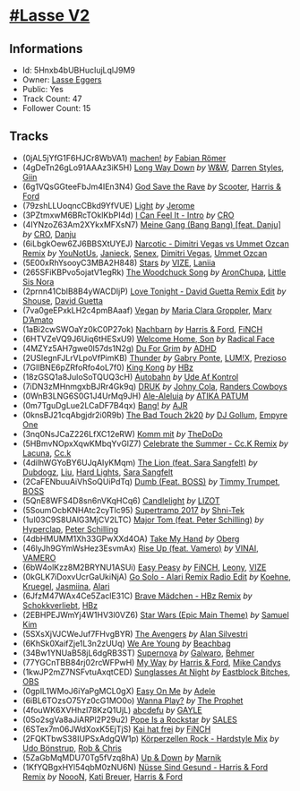 # [#Lasse V2](https://open.spotify.com/playlist/5Hnxb4bUBHucIujLqlJ9M9)
## Informations
<!-- META_BEGIN -->
- Id: 5Hnxb4bUBHucIujLqlJ9M9
- Owner: [Lasse Eggers](https://open.spotify.com/user/eggii55)
- Public: Yes
- Track Count: 47
- Follower Count: 15
<!-- META_END -->


## Tracks
<!-- TRACK_LIST_BEGIN -->
- (0jAL5jYfG1F6HJCr8WbVA1) [machen!](https://open.spotify.com/track/0jAL5jYfG1F6HJCr8WbVA1) *by* [Fabian Römer](https://open.spotify.com/artist/1AzY6fJYpYIOxfckbx2iRn)
- (4gDeTn26gLo91AAAz3iK5H) [Long Way Down](https://open.spotify.com/track/4gDeTn26gLo91AAAz3iK5H) *by* [W&W](https://open.spotify.com/artist/2rTo8KIkBTFjQS7VvaKYQ4), [Darren Styles](https://open.spotify.com/artist/2gZzTzeACSwFqkMroVxmnm), [Giin](https://open.spotify.com/artist/0sESxrO3UuQaknGbiuJ7tB)
- (6g1VQsGGteeFbJm4IEn3N4) [God Save the Rave](https://open.spotify.com/track/6g1VQsGGteeFbJm4IEn3N4) *by* [Scooter](https://open.spotify.com/artist/0HlxL5hisLf59ETEPM3cUA), [Harris & Ford](https://open.spotify.com/artist/4FDj6mh458K7m9Txwyj2rt)
- (79zshLLUoqncCBkd9YfVUE) [Light](https://open.spotify.com/track/79zshLLUoqncCBkd9YfVUE) *by* [Jerome](https://open.spotify.com/artist/4xcDVatLFh6qlcm41er3LV)
- (3PZtmxwM6BRcTOklKbPI4d) [I Can Feel It - Intro](https://open.spotify.com/track/3PZtmxwM6BRcTOklKbPI4d) *by* [CRO](https://open.spotify.com/artist/3utZ2yeQk0Z3BCOBWP7Vlu)
- (4IYNzoZ63Am2XYkxMFXsN7) [Meine Gang (Bang Bang) [feat. Danju]](https://open.spotify.com/track/4IYNzoZ63Am2XYkxMFXsN7) *by* [CRO](https://open.spotify.com/artist/3utZ2yeQk0Z3BCOBWP7Vlu), [Danju](https://open.spotify.com/artist/383SVV0agxDRv1X2dKHsUb)
- (6iLbgkOew6ZJ6BBSXtUYEJ) [Narcotic - Dimitri Vegas vs Ummet Ozcan Remix](https://open.spotify.com/track/6iLbgkOew6ZJ6BBSXtUYEJ) *by* [YouNotUs](https://open.spotify.com/artist/67ghKnycRX6VM1xfqJSMlH), [Janieck](https://open.spotify.com/artist/1bZDq4po4dMIpN74Zendm0), [Senex](https://open.spotify.com/artist/2n0Qz7ZvKS6kwjPuj9sW4H), [Dimitri Vegas](https://open.spotify.com/artist/2HkAI0YrEcgoR8QdaURqhO), [Ummet Ozcan](https://open.spotify.com/artist/7e1BNCygl2Gf7CX8LrByPv)
- (5E00xRhYsooyC3MBA2H848) [Stars](https://open.spotify.com/track/5E00xRhYsooyC3MBA2H848) *by* [VIZE](https://open.spotify.com/artist/09agIJMxCD2k87ys9Al0f0), [Laniia](https://open.spotify.com/artist/3Q1GZN8Q2eH1o9e7umyjL2)
- (265SFiKBPvo5ojatV1egRk) [The Woodchuck Song](https://open.spotify.com/track/265SFiKBPvo5ojatV1egRk) *by* [AronChupa](https://open.spotify.com/artist/5vCOdeiQt9LyzdI87kt5Sh), [Little Sis Nora](https://open.spotify.com/artist/1KYt3TMGpa1LtVi0m2A0F9)
- (2prnn41CblB8B4yWACDljP) [Love Tonight - David Guetta Remix Edit](https://open.spotify.com/track/2prnn41CblB8B4yWACDljP) *by* [Shouse](https://open.spotify.com/artist/2TcGJdSOiOvITBzhvfX8XB), [David Guetta](https://open.spotify.com/artist/1Cs0zKBU1kc0i8ypK3B9ai)
- (7va0geEPxkLH2c4pmBAaaf) [Vegan](https://open.spotify.com/track/7va0geEPxkLH2c4pmBAaaf) *by* [Maria Clara Groppler](https://open.spotify.com/artist/2xlwCXYGtn8X4a88qmzBQj), [Marv D’Amato](https://open.spotify.com/artist/1VdtRnd0KHz1Sd8ksvTpzX)
- (1aBi2cwSWOaYz0kC0P27ok) [Nachbarn](https://open.spotify.com/track/1aBi2cwSWOaYz0kC0P27ok) *by* [Harris & Ford](https://open.spotify.com/artist/4FDj6mh458K7m9Txwyj2rt), [FiNCH](https://open.spotify.com/artist/1ZyqnbV7Brg5LgyS4EZCUD)
- (6HTVZeVQ9J6Uiq6tHESxU9) [Welcome Home, Son](https://open.spotify.com/track/6HTVZeVQ9J6Uiq6tHESxU9) *by* [Radical Face](https://open.spotify.com/artist/5EM6xJN2QNk0cL7EEm9HR9)
- (4MZYz5AH7gwe0l57ds1N2g) [Du For Grim](https://open.spotify.com/track/4MZYz5AH7gwe0l57ds1N2g) *by* [ADHD](https://open.spotify.com/artist/3pVeFlyhwHatDeau2SQyPH)
- (2USlegnFJLrVLpoVfPimKB) [Thunder](https://open.spotify.com/track/2USlegnFJLrVLpoVfPimKB) *by* [Gabry Ponte](https://open.spotify.com/artist/5ENS85nZShljwNgg4wFD7D), [LUM!X](https://open.spotify.com/artist/0TKFPt9w0AAEnhB9bd0pLy), [Prezioso](https://open.spotify.com/artist/3iMzbvXlgNUpoFccD60bvr)
- (7GIlBNE6pZRfoRfo4oL7f0) [King Kong](https://open.spotify.com/track/7GIlBNE6pZRfoRfo4oL7f0) *by* [HBz](https://open.spotify.com/artist/7I2JG3CcPawkeQPE7uypHJ)
- (18zGSQ1a8JuloSoTQUQ3cH) [Autobahn](https://open.spotify.com/track/18zGSQ1a8JuloSoTQUQ3cH) *by* [Ude Af Kontrol](https://open.spotify.com/artist/2ZbyyCS8KLKsuoNlxc76Ev)
- (7iDN3zMHnmgxbBJRr4Gk9q) [DRUK](https://open.spotify.com/track/7iDN3zMHnmgxbBJRr4Gk9q) *by* [Johny Cola](https://open.spotify.com/artist/6zEZeh5dkUYluxDCnhOlyF), [Randers Cowboys](https://open.spotify.com/artist/6fydcYzLmsnVfGZe8Jy5PH)
- (0WnB3LNG6S0G1J4UrMq9JH) [Ale-Aleluia](https://open.spotify.com/track/0WnB3LNG6S0G1J4UrMq9JH) *by* [ATIKA PATUM](https://open.spotify.com/artist/3nqueabqtDj7QhkY3VGnio)
- (0m7TguDgLue2LCaDF7B4qx) [Bang!](https://open.spotify.com/track/0m7TguDgLue2LCaDF7B4qx) *by* [AJR](https://open.spotify.com/artist/6s22t5Y3prQHyaHWUN1R1C)
- (0knsBJ21cqAbgjdr2i0R9b) [The Bad Touch 2k20](https://open.spotify.com/track/0knsBJ21cqAbgjdr2i0R9b) *by* [DJ Gollum](https://open.spotify.com/artist/1wNmJCRRNn8WpJrRSTKKqT), [Empyre One](https://open.spotify.com/artist/7y7UhmnDydiweGCwrHsI22)
- (3nq0NsJCaZ226LfXC12eRW) [Komm mit](https://open.spotify.com/track/3nq0NsJCaZ226LfXC12eRW) *by* [TheDoDo](https://open.spotify.com/artist/1YQg0jqLV5RT98HjMXxzaO)
- (5HBmvNOpxXqwKMbqYvGlZ7) [Celebrate the Summer - Cc.K Remix](https://open.spotify.com/track/5HBmvNOpxXqwKMbqYvGlZ7) *by* [Lacuna](https://open.spotify.com/artist/5adQxgEvy8t46Myb9AWdAT), [Cc.k](https://open.spotify.com/artist/73MsCPSryZ0CyP1Z6zGww6)
- (4dilhWGYoBY6UJqAIyKMqm) [The Lion (feat. Sara Sangfelt)](https://open.spotify.com/track/4dilhWGYoBY6UJqAIyKMqm) *by* [Dubdogz](https://open.spotify.com/artist/4cdyqaBREB68H77QKCrKP1), [Liu](https://open.spotify.com/artist/3DnNQH13SfSOjZDsVEa0ht), [Hard Lights](https://open.spotify.com/artist/3tLvKk2N4IGhT3aZceW2Hy), [Sara Sangfelt](https://open.spotify.com/artist/0j0pG4N3F9hf9dC9gZnOTC)
- (2CaFENbuuAiVhSoQUiPdTq) [Dumb (Feat. BOSS)](https://open.spotify.com/track/2CaFENbuuAiVhSoQUiPdTq) *by* [Timmy Trumpet](https://open.spotify.com/artist/0CbeG1224FS58EUx4tPevZ), [BOSS](https://open.spotify.com/artist/2qXlwHI0XFxS3SC8NiUjI1)
- (5QnE8WFS4D8sn6nVKqHCq6) [Candlelight](https://open.spotify.com/track/5QnE8WFS4D8sn6nVKqHCq6) *by* [LIZOT](https://open.spotify.com/artist/12A83CWwFiyXy90ScLWPIe)
- (5SoumOcbKNHAtc2cyTlc95) [Supertramp 2017](https://open.spotify.com/track/5SoumOcbKNHAtc2cyTlc95) *by* [Shni-Tek](https://open.spotify.com/artist/0m5MqFw0OtrshbWSANJzC6)
- (1uI03C9S8UAlG3MjCV2LTC) [Major Tom (feat. Peter Schilling)](https://open.spotify.com/track/1uI03C9S8UAlG3MjCV2LTC) *by* [Hyperclap](https://open.spotify.com/artist/5yJGa05i1aPqLi8AMZPAtI), [Peter Schilling](https://open.spotify.com/artist/7ip3CWlgPZbQHvgJpmcGSS)
- (4dbHMUMM1Xh33GPwXXd4OA) [Take My Hand](https://open.spotify.com/track/4dbHMUMM1Xh33GPwXXd4OA) *by* [Oberg](https://open.spotify.com/artist/1g9S6C1WRQYwddKiR3Kwcv)
- (46lyJh9GYmWsHez3EsvmAx) [Rise Up (feat. Vamero)](https://open.spotify.com/track/46lyJh9GYmWsHez3EsvmAx) *by* [VINAI](https://open.spotify.com/artist/4mrBetqy378Jf1y6NLszlx), [VAMERO](https://open.spotify.com/artist/74GrV01oFcjJdLHCF9MWhr)
- (6bW4olKzz8M2BRYNU1ASUi) [Easy Peasy](https://open.spotify.com/track/6bW4olKzz8M2BRYNU1ASUi) *by* [FiNCH](https://open.spotify.com/artist/1ZyqnbV7Brg5LgyS4EZCUD), [Leony](https://open.spotify.com/artist/2NpPlwwDVYR5dIj0F31EcC), [VIZE](https://open.spotify.com/artist/09agIJMxCD2k87ys9Al0f0)
- (0kGLK7iDoxvUcrGaUkiNjA) [Go Solo - Alari Remix Radio Edit](https://open.spotify.com/track/0kGLK7iDoxvUcrGaUkiNjA) *by* [Koehne](https://open.spotify.com/artist/1bL7uV3oO9JYzSSIFEp45G), [Kruegel](https://open.spotify.com/artist/3Sgs6jSBNQB0p06IQCjP8D), [Jasmiina](https://open.spotify.com/artist/4h269TJFSvMOnD4EBIIzMz), [Alari](https://open.spotify.com/artist/6YQafB0nyDn6WpkaxGdNwz)
- (6JfzM47WAx4Ce5ZaclE31C) [Brave Mädchen - HBz Remix](https://open.spotify.com/track/6JfzM47WAx4Ce5ZaclE31C) *by* [Schokkverliebt](https://open.spotify.com/artist/3sG1lflYfsWNonoFBaJwkv), [HBz](https://open.spotify.com/artist/7I2JG3CcPawkeQPE7uypHJ)
- (2EBHPEJWmYj4W1HV3l0VZ6) [Star Wars (Epic Main Theme)](https://open.spotify.com/track/2EBHPEJWmYj4W1HV3l0VZ6) *by* [Samuel Kim](https://open.spotify.com/artist/2bdcBjvuI9worc472GbeU0)
- (5SXsXjVJCWeJuf7FHvgBYR) [The Avengers](https://open.spotify.com/track/5SXsXjVJCWeJuf7FHvgBYR) *by* [Alan Silvestri](https://open.spotify.com/artist/0Xk15jHKly4c3AhPr5vjoA)
- (6KhSk0XaifZje1L3n2zUUq) [We Are Young](https://open.spotify.com/track/6KhSk0XaifZje1L3n2zUUq) *by* [Beachbag](https://open.spotify.com/artist/2dZshj2g0klBLuEML2xkWg)
- (34Bw1YNUaB58jL6dgRB3ST) [Supernova](https://open.spotify.com/track/34Bw1YNUaB58jL6dgRB3ST) *by* [Galwaro](https://open.spotify.com/artist/3vDh2Mern1I2k53Oy0pDlD), [Behmer](https://open.spotify.com/artist/6UZvJbrEJxkycbgUznMIF9)
- (77YGCnTBB84rj02rcWFPwH) [My Way](https://open.spotify.com/track/77YGCnTBB84rj02rcWFPwH) *by* [Harris & Ford](https://open.spotify.com/artist/4FDj6mh458K7m9Txwyj2rt), [Mike Candys](https://open.spotify.com/artist/24Sxfn1uAoJmuR9N72drt9)
- (1kwJP2mZ7NSFvtuAxqtCED) [Sunglasses At Night](https://open.spotify.com/track/1kwJP2mZ7NSFvtuAxqtCED) *by* [Eastblock Bitches](https://open.spotify.com/artist/5ujBuZtDUrPORHkAyQJTjP), [OBS](https://open.spotify.com/artist/5pT9S3KV5SqnzKHpSYf3ko)
- (0gplL1WMoJ6iYaPgMCL0gX) [Easy On Me](https://open.spotify.com/track/0gplL1WMoJ6iYaPgMCL0gX) *by* [Adele](https://open.spotify.com/artist/4dpARuHxo51G3z768sgnrY)
- (6iBL6TOzsO75Yz0cG1MO0o) [Wanna Play?](https://open.spotify.com/track/6iBL6TOzsO75Yz0cG1MO0o) *by* [The Prophet](https://open.spotify.com/artist/2iRqqPkOyIvvb7qFZN1Onz)
- (4fouWK6XVHhzl78KzQ1UjL) [abcdefu](https://open.spotify.com/track/4fouWK6XVHhzl78KzQ1UjL) *by* [GAYLE](https://open.spotify.com/artist/2VSHKHBTiXWplO8lxcnUC9)
- (0So2sgVa8aJiARPl2P29u2) [Pope Is a Rockstar](https://open.spotify.com/track/0So2sgVa8aJiARPl2P29u2) *by* [SALES](https://open.spotify.com/artist/6vVztIuqdDHvYWxOEXCzjN)
- (6STex7m06JWdXoxK5EjTjS) [Kai hat frei](https://open.spotify.com/track/6STex7m06JWdXoxK5EjTjS) *by* [FiNCH](https://open.spotify.com/artist/1ZyqnbV7Brg5LgyS4EZCUD)
- (2FQKTbwS38IUPSxAdgQW1p) [Körperzellen Rock - Hardstyle Mix](https://open.spotify.com/track/2FQKTbwS38IUPSxAdgQW1p) *by* [Udo Bönstrup](https://open.spotify.com/artist/7JKvhzh6UdPD0pRzAlQs4S), [Rob & Chris](https://open.spotify.com/artist/4TpbEVsX4U0Cs9QhhI2JyG)
- (5ZaGbMqMDU70Tg5fVzq8hA) [Up & Down](https://open.spotify.com/track/5ZaGbMqMDU70Tg5fVzq8hA) *by* [Marnik](https://open.spotify.com/artist/6S3KljEiIOWoLMUyZrkQUc)
- (1KfYQBgxHYl54qbM0zNU6N) [Nüsse Sind Gesund - Harris & Ford Remix](https://open.spotify.com/track/1KfYQBgxHYl54qbM0zNU6N) *by* [NoooN](https://open.spotify.com/artist/3umQMLxFY9kEIal14xie8X), [Kati Breuer](https://open.spotify.com/artist/3vgsqpOJq62z2UjnRO2liy), [Harris & Ford](https://open.spotify.com/artist/4FDj6mh458K7m9Txwyj2rt)
<!-- TRACK_LIST_END -->
